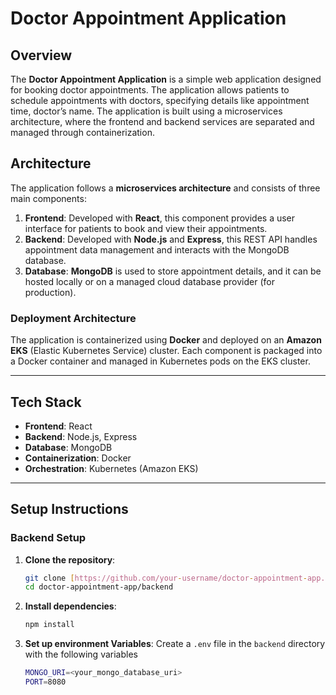 # Doctor Appointment Application

## Overview

The **Doctor Appointment Application** is a simple web application designed for booking doctor appointments. The application allows patients to schedule appointments with doctors, specifying details like appointment time, doctor’s name. The application is built using a microservices architecture, where the frontend and backend services are separated and managed through containerization.

## Architecture

The application follows a **microservices architecture** and consists of three main components:

1. **Frontend**: Developed with **React**, this component provides a user interface for patients to book and view their appointments.
2. **Backend**: Developed with **Node.js** and **Express**, this REST API handles appointment data management and interacts with the MongoDB database.
3. **Database**: **MongoDB** is used to store appointment details, and it can be hosted locally or on a managed cloud database provider (for production).

### Deployment Architecture

The application is containerized using **Docker** and deployed on an **Amazon EKS** (Elastic Kubernetes Service) cluster. Each component is packaged into a Docker container and managed in Kubernetes pods on the EKS cluster.

---

## Tech Stack

- **Frontend**: React
- **Backend**: Node.js, Express
- **Database**: MongoDB
- **Containerization**: Docker
- **Orchestration**: Kubernetes (Amazon EKS)

---

## Setup Instructions

### Backend Setup

1. **Clone the repository**:
   ```bash
   git clone [https://github.com/your-username/doctor-appointment-app.git](https://github.com/saicharan0807/midterm/)
   cd doctor-appointment-app/backend
2. **Install dependencies**:
   ```bash
   npm install
3. **Set up environment Variables**: Create a `.env` file in the `backend` directory with the following variables
   ```bash
   MONGO_URI=<your_mongo_database_uri>
   PORT=8080
